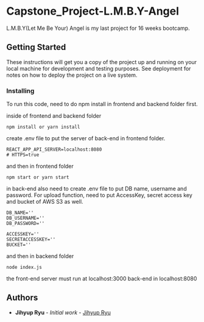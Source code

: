 # Capstone_Project-L.M.B.Y-Angel

L.M.B.Y(Let Me Be Your) Angel is my last project for 16 weeks bootcamp.

## Getting Started

These instructions will get you a copy of the project up and running on your local machine for development and testing purposes. See deployment for notes on how to deploy the project on a live system.

### Installing

To run this code, need to do npm install in frontend and backend folder first.

inside of frontend and backend folder
```
npm install or yarn install
```

create .env file to put the server of back-end in frontend folder.

```
REACT_APP_API_SERVER=localhost:8080
# HTTPS=true
```

and then in frontend folder

```
npm start or yarn start
```

in back-end also need to create .env file to put DB name, username and password. For upload function, need to put AccessKey, secret access key and bucket of AWS S3 as well.

```
DB_NAME=''
DB_USERNAME=''
DB_PASSWORD=''

ACCESSKEY=''
SECRETACCESSKEY=''
BUCKET=''
```

and then in backend folder

```
node index.js
```

the front-end server must run at localhost:3000 back-end in localhost:8080

## Authors

* **Jihyup Ryu** - *Initial work* - [Jihyup Ryu](https://github.com/JihyupRyu)
